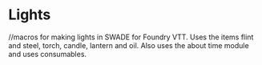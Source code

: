 # Lights
//macros for making lights in SWADE for Foundry VTT. Uses the items flint and steel, torch, candle, lantern and oil. Also uses the about time module and uses consumables.
